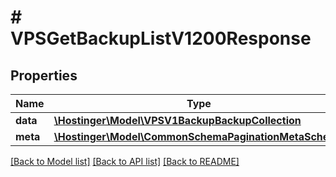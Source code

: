 # # VPSGetBackupListV1200Response

## Properties

Name | Type | Description | Notes
------------ | ------------- | ------------- | -------------
**data** | [**\Hostinger\Model\VPSV1BackupBackupCollection**](VPSV1BackupBackupCollection.md) |  |
**meta** | [**\Hostinger\Model\CommonSchemaPaginationMetaSchema**](CommonSchemaPaginationMetaSchema.md) |  |

[[Back to Model list]](../../README.md#models) [[Back to API list]](../../README.md#endpoints) [[Back to README]](../../README.md)
